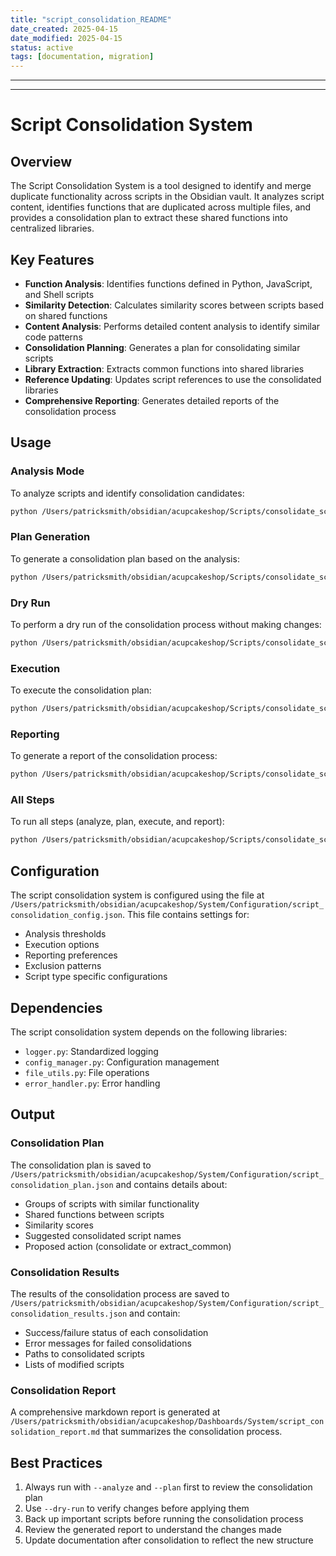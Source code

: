 ```yaml
---
title: "script_consolidation_README"
date_created: 2025-04-15
date_modified: 2025-04-15
status: active
tags: [documentation, migration]
---
```


---

---

# Script Consolidation System

## Overview

The Script Consolidation System is a tool designed to identify and merge duplicate functionality across scripts in the Obsidian vault. It analyzes script content, identifies functions that are duplicated across multiple files, and provides a consolidation plan to extract these shared functions into centralized libraries.

## Key Features

- **Function Analysis**: Identifies functions defined in Python, JavaScript, and Shell scripts
- **Similarity Detection**: Calculates similarity scores between scripts based on shared functions
- **Content Analysis**: Performs detailed content analysis to identify similar code patterns
- **Consolidation Planning**: Generates a plan for consolidating similar scripts
- **Library Extraction**: Extracts common functions into shared libraries
- **Reference Updating**: Updates script references to use the consolidated libraries
- **Comprehensive Reporting**: Generates detailed reports of the consolidation process

## Usage

### Analysis Mode

To analyze scripts and identify consolidation candidates:

```bash
python /Users/patricksmith/obsidian/acupcakeshop/Scripts/consolidate_scripts.py --analyze
```

### Plan Generation

To generate a consolidation plan based on the analysis:

```bash
python /Users/patricksmith/obsidian/acupcakeshop/Scripts/consolidate_scripts.py --plan
```

### Dry Run

To perform a dry run of the consolidation process without making changes:

```bash
python /Users/patricksmith/obsidian/acupcakeshop/Scripts/consolidate_scripts.py --execute --dry-run
```

### Execution

To execute the consolidation plan:

```bash
python /Users/patricksmith/obsidian/acupcakeshop/Scripts/consolidate_scripts.py --execute
```

### Reporting

To generate a report of the consolidation process:

```bash
python /Users/patricksmith/obsidian/acupcakeshop/Scripts/consolidate_scripts.py --report
```

### All Steps

To run all steps (analyze, plan, execute, and report):

```bash
python /Users/patricksmith/obsidian/acupcakeshop/Scripts/consolidate_scripts.py --all
```

## Configuration

The script consolidation system is configured using the file at `/Users/patricksmith/obsidian/acupcakeshop/System/Configuration/script_consolidation_config.json`. This file contains settings for:

- Analysis thresholds
- Execution options
- Reporting preferences
- Exclusion patterns
- Script type specific configurations

## Dependencies

The script consolidation system depends on the following libraries:

- `logger.py`: Standardized logging
- `config_manager.py`: Configuration management
- `file_utils.py`: File operations
- `error_handler.py`: Error handling

## Output

### Consolidation Plan

The consolidation plan is saved to `/Users/patricksmith/obsidian/acupcakeshop/System/Configuration/script_consolidation_plan.json` and contains details about:

- Groups of scripts with similar functionality
- Shared functions between scripts
- Similarity scores
- Suggested consolidated script names
- Proposed action (consolidate or extract_common)

### Consolidation Results

The results of the consolidation process are saved to `/Users/patricksmith/obsidian/acupcakeshop/System/Configuration/script_consolidation_results.json` and contain:

- Success/failure status of each consolidation
- Error messages for failed consolidations
- Paths to consolidated scripts
- Lists of modified scripts

### Consolidation Report

A comprehensive markdown report is generated at `/Users/patricksmith/obsidian/acupcakeshop/Dashboards/System/script_consolidation_report.md` that summarizes the consolidation process.

## Best Practices

1. Always run with `--analyze` and `--plan` first to review the consolidation plan
2. Use `--dry-run` to verify changes before applying them
3. Back up important scripts before running the consolidation process
4. Review the generated report to understand the changes made
5. Update documentation after consolidation to reflect the new structure
